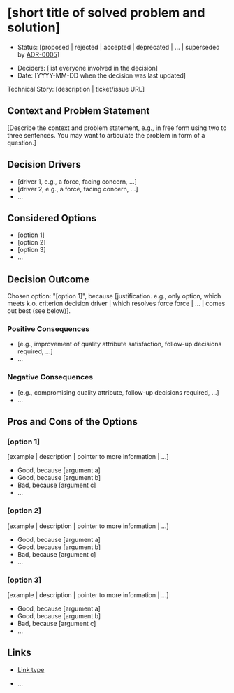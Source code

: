# \[short title of solved problem and solution]

<!--lint disable nodejs-links-->

* Status: \[proposed | rejected | accepted | deprecated | … | superseded by [ADR-0005](0005-example.md)] <!-- optional -->

<!--lint enable nodejs-links-->

* Deciders: \[list everyone involved in the decision] <!-- optional -->
* Date: \[YYYY-MM-DD when the decision was last updated] <!-- optional -->

Technical Story: \[description | ticket/issue URL] <!-- optional -->

## Context and Problem Statement

\[Describe the context and problem statement, e.g., in free form using two to three sentences. You may want to articulate the problem in form of a question.]

## Decision Drivers <!-- optional -->

* \[driver 1, e.g., a force, facing concern, …]
* \[driver 2, e.g., a force, facing concern, …]
* … <!-- numbers of drivers can vary -->

## Considered Options

* \[option 1]
* \[option 2]
* \[option 3]
* … <!-- numbers of options can vary -->

## Decision Outcome

Chosen option: "\[option 1]", because \[justification. e.g., only option, which meets k.o. criterion decision driver | which resolves force force | … | comes out best (see below)].

### Positive Consequences <!-- optional -->

* \[e.g., improvement of quality attribute satisfaction, follow-up decisions required, …]
* …

### Negative Consequences <!-- optional -->

* \[e.g., compromising quality attribute, follow-up decisions required, …]
* …

## Pros and Cons of the Options <!-- optional -->

### \[option 1]

\[example | description | pointer to more information | …] <!-- optional -->

* Good, because \[argument a]
* Good, because \[argument b]
* Bad, because \[argument c]
* … <!-- numbers of pros and cons can vary -->

### \[option 2]

\[example | description | pointer to more information | …] <!-- optional -->

* Good, because \[argument a]
* Good, because \[argument b]
* Bad, because \[argument c]
* … <!-- numbers of pros and cons can vary -->

### \[option 3]

\[example | description | pointer to more information | …] <!-- optional -->

* Good, because \[argument a]
* Good, because \[argument b]
* Bad, because \[argument c]
* … <!-- numbers of pros and cons can vary -->

## Links <!-- optional -->

<!--lint disable nodejs-links-->

* [Link type](link-to-adr.md) <!-- example: Refined by [ADR-0005](0005-example.md) -->

<!--lint enable nodejs-links-->

* … <!-- numbers of links can vary -->
